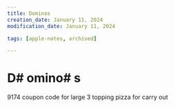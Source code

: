 ```yaml
---
title: Dominos
creation_date: January 11, 2024
modification_date: January 11, 2024

tags: [apple-notes, archived]

---
```



# D# omino# s

9174 coupon code for large 3 topping pizza for carry out  
